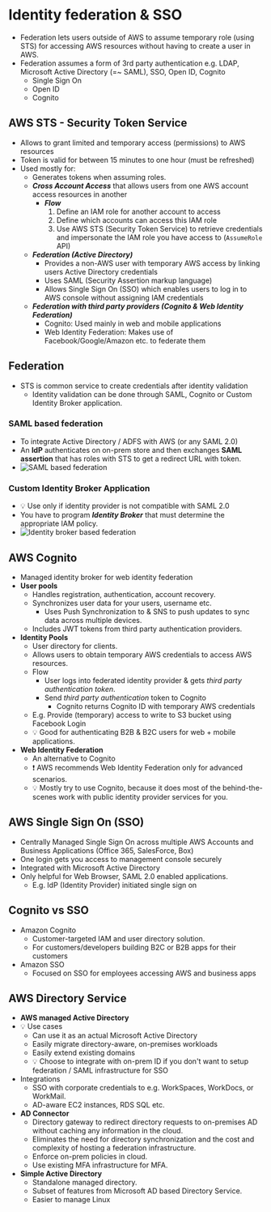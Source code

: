 # Identity federation & SSO

- Federation lets users outside of AWS to assume temporary role (using STS) for accessing AWS resources without having to create a user in AWS.
- Federation assumes a form of 3rd party authentication e.g. LDAP, Microsoft Active Directory (=~ SAML), SSO, Open ID, Cognito
  - Single Sign On
  - Open ID
  - Cognito

## AWS STS - Security Token Service

- Allows to grant limited and temporary access (permissions) to AWS resources
- Token is valid for between 15 minutes to one hour (must be refreshed)
- Used mostly for:
  - Generates tokens when assuming roles.
  - ***Cross Account Access*** that allows users from one AWS account access resources in another
    - ***Flow***
        1. Define an IAM role for another account to access
        2. Define which accounts can access this IAM role
        3. Use AWS STS (Security Token Service) to retrieve credentials and impersonate the IAM role you have access to (`AssumeRole` API)
  - ***Federation (Active Directory)***
    - Provides a non-AWS user with temporary AWS access by linking users Active Directory credentials
    - Uses SAML (Security Assertion markup language)
    - Allows Single Sign On (SSO) which enables users to log in to AWS console without assigning IAM credentials
  - ***Federation with third party providers (Cognito & Web Identity Federation)***
    - Cognito: Used mainly in web and mobile applications
    - Web Identity Federation: Makes use of Facebook/Google/Amazon etc. to federate them

## Federation

- STS is common service to create credentials after identity validation
  - Identity validation can be  done through SAML, Cognito or Custom Identity Broker application.

### SAML based federation

- To integrate Active Directory / ADFS with AWS (or any SAML 2.0)
- An **IdP** authenticates on on-prem store and then exchanges **SAML assertion** that has roles with STS to get a redirect URL with token.
- ![SAML based federation](img/iam/federation/saml-based-federation.diagram.png)

### Custom Identity Broker Application

- 💡 Use only if identity provider is not compatible with SAML 2.0
- You have to program ***Identity Broker*** that must determine the appropriate IAM policy.
- ![Identity broker based federation](img/iam/federation/enterprise-authentication-with-identity-broker-application.diagram.png)

## AWS Cognito

- Managed identity broker for web identity federation
- **User pools**
  - Handles registration, authentication, account recovery.
  - Synchronizes user data for your users, username etc.
    - Uses Push Synchronization to & SNS to push updates to sync data across multiple devices.
  - Includes JWT tokens from third party authentication providers.
- **Identity Pools**
  - User directory for clients.
  - Allows users to obtain temporary AWS credentials to access AWS resources.
  - Flow
    - User logs into federated identity provider & gets *third party authentication token*.
    - Send *third party authentication* token to Cognito
      - Cognito returns Cognito ID with temporary AWS credentials
  - E.g. Provide (temporary) access to write to S3 bucket using Facebook Login
  - 💡 Good for authenticating B2B & B2C users for web + mobile applications.
- **Web Identity Federation**
  - An alternative to Cognito
  - ❗ AWS recommends Web Identity Federation only for advanced scenarios.
  - 💡 Mostly try to use Cognito, because it does most of the behind-the-scenes work with public identity provider services for you.

## AWS Single Sign On (SSO)

- Centrally Managed Single Sign On across multiple AWS Accounts and Business Applications (Office 365, SalesForce, Box)
- One login gets you access to management console securely
- Integrated with Microsoft Active Directory
- Only helpful for Web Browser, SAML 2.0 enabled applications.
  - E.g. IdP (Identity Provider) initiated single sign on

## Cognito vs SSO

- Amazon Cognito
  - Customer-targeted IAM and user directory solution.
  - For customers/developers building B2C or B2B apps for their customers
- Amazon SSO
  - Focused on SSO for employees accessing AWS and business apps

## AWS Directory Service

- **AWS managed Active Directory**
- 💡 Use cases
  - Can use it as an actual Microsoft Active Directory
  - Easily migrate directory-aware, on-premises workloads
  - Easily extend existing domains
  - 💡 Choose to integrate with on-prem ID if you don't want to setup federation / SAML infrastructure for SSO
- Integrations
  - SSO with corporate credentials to e.g. WorkSpaces, WorkDocs, or WorkMail.
  - AD-aware EC2 instances, RDS SQL etc.
- **AD Connector**
  - Directory gateway to redirect directory requests to on-premises AD without caching any information in the cloud.
  - Eliminates the need for directory synchronization and the cost and complexity of hosting a federation infrastructure.
  - Enforce on-prem policies in cloud.
  - Use existing MFA infrastructure for MFA.
- **Simple Active Directory**
  - Standalone managed directory.
  - Subset of features from Microsoft AD based Directory Service.
  - Easier to manage Linux
